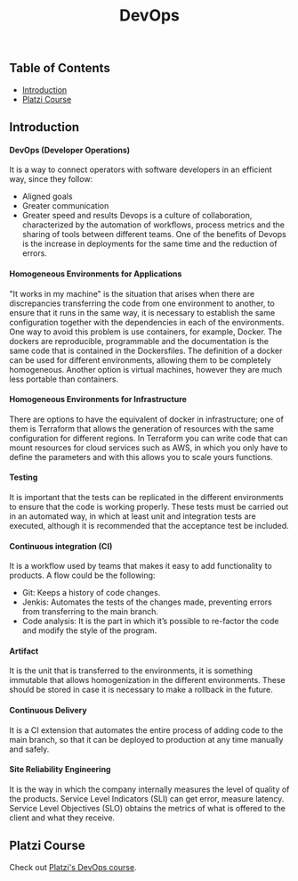 <h1 align="center"> DevOps </h1> <br>

## Table of Contents

- [Introduction](#introduction)
- [Platzi&nbsp;Course](#platzicourse)

## Introduction

#### DevOps (Developer Operations)
It is a way to connect operators with software developers in an efficient way, since they follow:
- Aligned goals
- Greater communication
- Greater speed and results
Devops is a culture of collaboration, characterized by the automation of workflows, process metrics and the sharing of tools between different teams. One of the benefits of Devops is the increase in deployments for the same time and the reduction of errors.
#### Homogeneous Environments for Applications
"It works in my machine" is the situation that arises when there are discrepancies transferring the code from one environment to another, to ensure that it runs in the same way, it is necessary to establish the same configuration together with the dependencies in each of the environments. One way to avoid this problem is use containers, for example, Docker. The dockers are reproducible, programmable and the documentation is the same code that is contained in the Dockersfiles. The definition of a docker can be used for different environments, allowing them to be completely homogeneous. Another option is virtual machines, however they are much less portable than containers.
#### Homogeneous Environments for Infrastructure
There are options to have the equivalent of docker in infrastructure; one of them is Terraform that allows the generation of resources with the same configuration for different regions. In Terraform you can write code that can mount resources for cloud services such as AWS, in which you only have to define the parameters and with this allows you to scale yours functions.
#### Testing
It is important that the tests can be replicated in the different environments to ensure that the code is working properly. These tests must be carried out in an automated way, in which at least unit and integration tests are executed, although it is recommended that the acceptance test be included.
#### Continuous integration (CI)
It is a workflow used by teams that makes it easy to add functionality to products. A flow could be the following:
- Git: Keeps a history of code changes.
- Jenkis: Automates the tests of the changes made, preventing errors from transferring to the main branch.
- Code analysis: It is the part in which it’s possible to re-factor the code and modify the style of the program.

#### Artifact
It is the unit that is transferred to the environments, it is something immutable that allows homogenization in the different environments. These should be stored in case it is necessary to make a rollback in the future.

#### Continuous Delivery
It is a CI extension that automates the entire process of adding code to the main branch, so that it can be deployed to production at any time manually and safely.

#### Site Reliability Engineering
It is the way in which the company internally measures the level of quality of the products. Service Level Indicators (SLI) can get error, measure latency. Service Level Objectives (SLO) obtains the metrics of what is offered to the client and what they receive.



## Platzi&nbsp;Course

Check out [Platzi's DevOps course]( https://platzi.com/clases/devops/).

